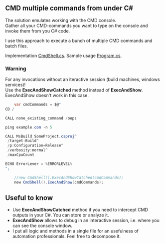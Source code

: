 ## CMD multiple commands from under C#
 
The solution emulates working with the CMD console.<br/>
Gather all your CMD-commands you want to type on the console and invoke them from you C# code.

I use this approach to execute a bunch of multiple CMD commands and batch files.

Implementation [CmdShell.cs](https://github.com/it3xl/cmd-multiple-commands-from-under-csharp/blob/master/CmdShellProj/CmdShell.cs). Sample usage [Program.cs](https://github.com/it3xl/cmd-multiple-commands-from-under-csharp/blob/master/ConsoleRunner/Program.cs).

### Warning

For any invocations without an iteractive session (build machines, windows services)!<br/>
Use the **ExecAndShowCatched** method instead of **ExecAndShow**. ExecAndShow doesn't work in this case.

```csharp
    var cmdCommands = $@"
CD /

CALL none_existing_command /oops

ping example.com -n 5

CALL MsBuild SomeProject.csproj^
 /target:Build^
 /p:Configuration=Release^
 /verbosity:normal^
 /maxCpuCount

ECHO ErrorLever = %ERRORLEVEL%
";

    //new CmdShell().ExecAndShowCatched(cmdCommands);
    new CmdShell().ExecAndShow(cmdCommands);
```
## Useful to know

* Use **ExecAndShowCatched** method if you need to intercept CMD outputs in your C#. You can store or analyze it.
* **ExecAndShow** allows to debug in an interactive session, i.e. where you can see the console window.
* I put all logic and methods in a single file for an usefulness of automation professionals. Feel free to decompose it.


